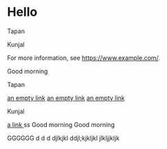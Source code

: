 # Hello
Tapan

Kunjal

For more information, see https://www.example.com/.

Good morning 

Tapan

[an empty link]() [an empty link]() [an empty link]()

Kunjal

[ a link ](https://www.example.com/)
ss
Good morning  Good morning 


GGGGGG
d
d
d
djlkjkl
ddjl;kjkljkl 
jlkljjkljk
